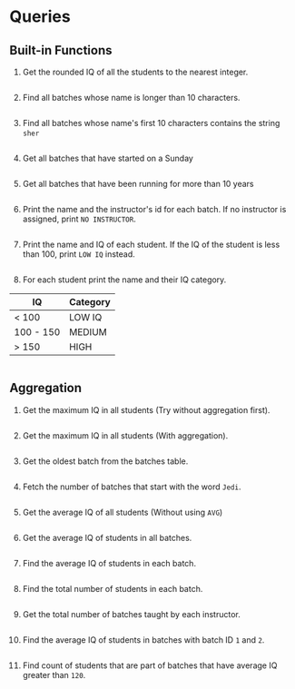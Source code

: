 # Queries

## Built-in Functions
1. Get the rounded IQ of all the students to the nearest integer.

```sql

```
2. Find all batches whose name is longer than 10 characters.

```sql

```

3. Find all batches whose name's first 10 characters contains the string `sher`

```sql

```

4. Get all batches that have started on a Sunday

```sql

```

5. Get all batches that have been running for more than 10 years

```sql

```
6. Print the name and the instructor's id for each batch. If no instructor is assigned, print `NO INSTRUCTOR`.

```sql

```

7. Print the name and IQ of each student. If the IQ of the student is less than 100, print `LOW IQ` instead.

```sql

```

8. For each student print the name and their IQ category.

| IQ        | Category |
| --------- | -------- |
| < 100     | LOW IQ   |
| 100 - 150 | MEDIUM   |
| > 150     | HIGH     |

```sql

```

## Aggregation
1. Get the maximum IQ in all students (Try without aggregation first).

```sql
```

2. Get the maximum IQ in all students (With aggregation).

```sql
```

3. Get the oldest batch from the batches table.

```sql
```

4. Fetch the number of batches that start with the word `Jedi`.

```sql
```

5. Get the average IQ of all students (Without using `AVG`)

```sql
```

6. Get the average IQ of students in all batches.

```sql
```
7. Find the average IQ of students in each batch.

```sql
```

8. Find the total number of students in each batch.

```sql
```

9. Get the total number of batches taught by each instructor.

```sql
```

10. Find the average IQ of students in batches with batch ID `1` and `2`.

```sql
```

11. Find count of students that are part of batches that have average IQ greater than `120`.

```sql
```


